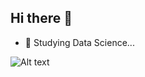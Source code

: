 ## Hi there 👋


- 🌱 Studying Data Science...

![Alt text](https://spotify-recently-played-readme.vercel.app/api?user=qkoi3o0oqybzwf6ja5hvtzw5m&width={300px})

  
<!--
**Strixyl/Strixyl** is a ✨ _special_ ✨ repository because its `README.md` (this file) appears on your GitHub profile.

Here are some ideas to get you started:


- 🌱 Currently learning Data Science...

-->
